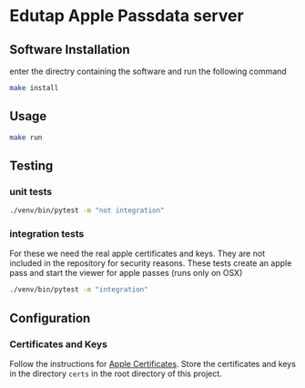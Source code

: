 # Edutap Apple Passdata server

## Software Installation

enter the directry containing the software and run the following command

```bash
make install
```

## Usage

```bash
make run
```

## Testing

### unit tests
```bash
./venv/bin/pytest -m "not integration"
```

### integration tests
For these we need the real apple certificates and keys. They are not included in the repository for security reasons.
These tests create an apple pass and start the viewer for apple passes (runs only on OSX)
```bash
./venv/bin/pytest -m "integration"
```

## Configuration

### Certificates and Keys

Follow the instructions for [Apple Certificates](https://github.com/edutap-eu/edutap.models_apple#installation-cert-stuff).
Store the certificates and keys in the directory `certs` in the root directory of this project.

